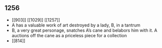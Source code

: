 ## 1256
- [[903]] [[1029]] [[1257]] 
- A has a valuable work of art destroyed by a lady, B, in a tantrum
- B, a very great personage, snatches A’s cane and belabors him with it. A auctions off the cane as a priceless piece for a collection
- [[814]] 

